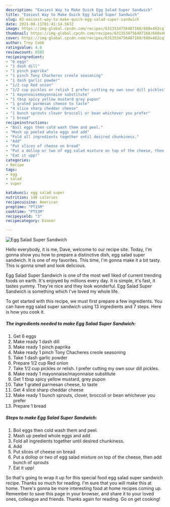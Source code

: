 ```yaml
---
description: "Easiest Way to Make Quick Egg Salad Super Sandwich"
title: "Easiest Way to Make Quick Egg Salad Super Sandwich"
slug: 82-easiest-way-to-make-quick-egg-salad-super-sandwich
date: 2021-08-11T01:41:14.567Z
image: https://img-global.cpcdn.com/recipes/6313534756487168/680x482cq70/egg-salad-super-sandwich-recipe-main-photo.jpg
thumbnail: https://img-global.cpcdn.com/recipes/6313534756487168/680x482cq70/egg-salad-super-sandwich-recipe-main-photo.jpg
cover: https://img-global.cpcdn.com/recipes/6313534756487168/680x482cq70/egg-salad-super-sandwich-recipe-main-photo.jpg
author: Troy Cobb
ratingvalue: 4.6
reviewcount: 6585
recipeingredient:
- "6 eggs"
- "1 dash dill"
- "1 pinch paprika"
- "1 pinch Tony Chacheres creole seasoning"
- "1 dash garlic powder"
- "1/2 cup Red onion"
- "1/2 cup pickles or relish I prefer cutting my own sour dill pickles"
- "1 mayonnaisemayonnaise substitute"
- "1 tbsp spicy yellow mustard grey pupon"
- "1 grated parmesan cheese to taste"
- "4 slice sharp cheddar cheese"
- "1 bunch sprouts clover broccoli or bean whichever you prefer"
- "1 bread"
recipeinstructions:
- "Boil eggs then cold wash them and peel."
- "Mash up peeled whole eggs and add"
- "Fold all ingredients together until desired chunkiness."
- "Add"
- "Put slices of cheese on bread"
- "Put a dollop or two of egg salad mixture on top of the cheese, then add bunch of sprouts"
- "Eat it upp!"
categories:
- Recipe
tags:
- egg
- salad
- super

katakunci: egg salad super 
nutrition: 148 calories
recipecuisine: American
preptime: "PT15M"
cooktime: "PT53M"
recipeyield: "3"
recipecategory: Dinner

---
```



![Egg Salad Super Sandwich](https://img-global.cpcdn.com/recipes/6313534756487168/680x482cq70/egg-salad-super-sandwich-recipe-main-photo.jpg)

Hello everybody, it is me, Dave, welcome to our recipe site. Today, I'm gonna show you how to prepare a distinctive dish, egg salad super sandwich. It is one of my favorites. This time, I'm gonna make it a bit tasty. This is gonna smell and look delicious.

Egg Salad Super Sandwich is one of the most well liked of current trending foods on earth. It's enjoyed by millions every day. It is simple, it's fast, it tastes yummy. They're nice and they look wonderful. Egg Salad Super Sandwich is something which I've loved my whole life.




To get started with this recipe, we must first prepare a few ingredients. You can have egg salad super sandwich using 13 ingredients and 7 steps. Here is how you cook it.

<!--inarticleads1-->

##### The ingredients needed to make Egg Salad Super Sandwich:

1. Get 6 eggs
1. Make ready 1 dash dill
1. Make ready 1 pinch paprika
1. Make ready 1 pinch Tony Chacheres creole seasoning
1. Take 1 dash garlic powder
1. Prepare 1/2 cup Red onion
1. Take 1/2 cup pickles or relish. I prefer cutting my own sour dill pickles.
1. Make ready 1 mayonnaise/mayonnaise substitute
1. Get 1 tbsp spicy yellow mustard, grey pupon
1. Take 1 grated parmesan cheese, to taste
1. Get 4 slice sharp cheddar cheese
1. Make ready 1 bunch sprouts, clover, broccoli or bean whichever you prefer
1. Prepare 1 bread




<!--inarticleads2-->

##### Steps to make Egg Salad Super Sandwich:

1. Boil eggs then cold wash them and peel.
1. Mash up peeled whole eggs and add
1. Fold all ingredients together until desired chunkiness.
1. Add
1. Put slices of cheese on bread
1. Put a dollop or two of egg salad mixture on top of the cheese, then add bunch of sprouts
1. Eat it upp!




So that's going to wrap it up for this special food egg salad super sandwich recipe. Thanks so much for reading. I'm sure that you will make this at home. There's gonna be more interesting food at home recipes coming up. Remember to save this page in your browser, and share it to your loved ones, colleague and friends. Thanks again for reading. Go on get cooking!
